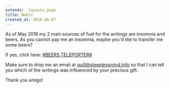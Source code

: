 ```yaml
---
extends: _layouts.page
title: Beers
created_at: 2016-06-07
---
```


As of May 2016 my 2 main sources of fuel for the writings are insomnia and beers. As you cannot pay me an insomnia, maybe you'd like to transfer me some beers?

If yes, click here: [\#BEERS TELEPORTER\#](http://ko-fi.com/A1553NO)

Make sure to drop me an email at [&#103;&#117;&#105;&#108;&#108;&#064;&#115;&#108;&#101;&#101;&#112;&#108;&#101;&#115;&#115;&#109;&#105;&#110;&#100;&#046;&#105;&#110;&#102;&#111;](&#109;&#097;&#105;&#108;&#116;&#111;:&#103;&#117;&#105;&#108;&#108;&#064;&#115;&#108;&#101;&#101;&#112;&#108;&#101;&#115;&#115;&#109;&#105;&#110;&#100;&#046;&#105;&#110;&#102;&#111;) so that I can tell you which of the writings was influenced by your precious gift.

Thank you amigo!
